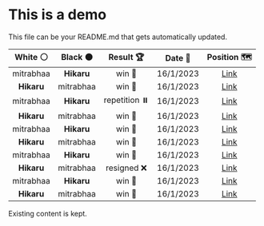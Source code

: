# This is a demo

This file can be your README.md that gets automatically updated.

<!--START_SECTION:chessStats-->
<!-- Automatically generated with https://github.com/Balastrong/chess-stats-action -->

| White ⚪ | Black ⚫ | Result 🏆 | Date 📅 | Position 🗺️ |
|:---:|:---:|:---:|:---:|:---:|
| mitrabhaa | **Hikaru** | win 🥇 | 16/1/2023 | <a href="http://www.ee.unb.ca/cgi-bin/tervo/fen.pl?select=5rk1/p4r1p/3p2p1/2p1q1PP/2P2N2/P1PP1RQ1/8/6K1 w - -">Link</a> |
| **Hikaru** | mitrabhaa | win 🥇 | 16/1/2023 | <a href="http://www.ee.unb.ca/cgi-bin/tervo/fen.pl?select=rr3k2/3N1pb1/1qp1p1pp/3p4/p1pPP1P1/2P2Q1P/PP1R1P2/1K2R3 b - -">Link</a> |
| mitrabhaa | **Hikaru** | repetition ⏸️ | 16/1/2023 | <a href="http://www.ee.unb.ca/cgi-bin/tervo/fen.pl?select=r7/8/2p1kb2/1pP1p3/1P2P1p1/1K1N2P1/P5n1/5N1R b - -">Link</a> |
| **Hikaru** | mitrabhaa | win 🥇 | 16/1/2023 | <a href="http://www.ee.unb.ca/cgi-bin/tervo/fen.pl?select=R7/5pk1/2N3pp/8/8/6PP/5P2/6K1 b - -">Link</a> |
| mitrabhaa | **Hikaru** | win 🥇 | 16/1/2023 | <a href="http://www.ee.unb.ca/cgi-bin/tervo/fen.pl?select=8/ppqr3k/2p3pp/2P3rn/1P6/P2B2PP/5R1K/1Q3R2 w - -">Link</a> |
| **Hikaru** | mitrabhaa | win 🥇 | 16/1/2023 | <a href="http://www.ee.unb.ca/cgi-bin/tervo/fen.pl?select=1R3N2/2r2npk/5p1p/p3pP1P/4P3/3p2P1/3K4/8 b - -">Link</a> |
| mitrabhaa | **Hikaru** | win 🥇 | 16/1/2023 | <a href="http://www.ee.unb.ca/cgi-bin/tervo/fen.pl?select=6k1/8/1ppp2r1/p7/2P3p1/1P1n1pQ1/P2Nq2P/6RK w - -">Link</a> |
| **Hikaru** | mitrabhaa | resigned ❌ | 16/1/2023 | <a href="http://www.ee.unb.ca/cgi-bin/tervo/fen.pl?select=8/2P5/p2n4/Pp6/1P3k2/8/4K3/8 b - -">Link</a> |
| mitrabhaa | **Hikaru** | win 🥇 | 16/1/2023 | <a href="http://www.ee.unb.ca/cgi-bin/tervo/fen.pl?select=8/8/8/6rK/5k2/8/8/8 w - -">Link</a> |
| **Hikaru** | mitrabhaa | win 🥇 | 16/1/2023 | <a href="http://www.ee.unb.ca/cgi-bin/tervo/fen.pl?select=8/8/7R/5B2/5K1k/8/8/8 b - -">Link</a> |

<!--END_SECTION:chessStats-->

Existing content is kept.
